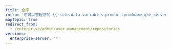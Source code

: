 ```yaml
---
title: 仓库
intro: '您可以管理您的 {{ site.data.variables.product.prodname_ghe_server }} 设备上可供仓库管理员使用的设置。'
mapTopic: true
redirect_from:
  - /enterprise/admin/user-management/repositories
versions:
  enterprise-server: '*'
---
```


